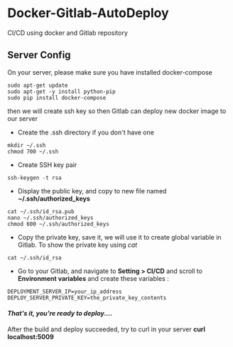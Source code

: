# Docker-Gitlab-AutoDeploy
CI/CD using docker and Gitlab repository

## Server Config
On your server, please make sure you have installed docker-compose
```
sudo apt-get update
sudo apt-get -y install python-pip
sudo pip install docker-compose
```

then we will create ssh key so then Gitlab can deploy new docker image to our server
- Create the .ssh directory if you don't have one
```
mkdir ~/.ssh
chmod 700 ~/.ssh
```
- Create SSH key pair
```
ssh-keygen -t rsa
```

- Display the public key, and copy to new file named **~/.ssh/authorized_keys**
```
cat ~/.ssh/id_rsa.pub
nano ~/.ssh/authorized_keys
chmod 600 ~/.ssh/authorized_keys
```

- Copy the private key, save it, we will use it to create global variable in Gitlab. To show the private key using *cat*
```
cat ~/.ssh/id_rsa
```
- Go to your Gitlab, and navigate to **Setting > CI/CD** and scroll to **Environment variables**
and create these variables :
```
DEPLOYMENT_SERVER_IP=your_ip_address
DEPLOY_SERVER_PRIVATE_KEY=the_private_key_contents
```
#### *That's it, you're ready to deploy....*

After the build and deploy succeeded, try to curl in your server **curl localhost:5009**
